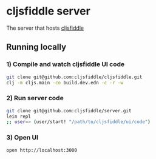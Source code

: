 # cljsfiddle server

The server that hosts [cljsfiddle](https://github.com/cljsfiddle/cljsfiddle)

## Running locally 

### 1) Compile and watch cljsfiddle UI code 

```bash
git clone git@github.com:cljsfiddle/cljsfiddle.git
clj -m cljs.main -co build.dev.edn -c -r -w
```

### 2) Run server code
```bash 
git clone git@github.com:cljsfiddle/server.git
lein repl
;; user=> (user/start! "/path/to/cljsfiddle/ui/code")
```

### 3) Open UI

```bash 
open http://localhost:3000
```
